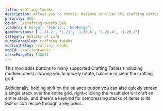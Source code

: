 ```yaml
---
title: Crafting Tweaks
description: Allows you to rotate, balance or clear the crafting matrix by the press of a button, in any (supported) crafting window.
priority: 980
cover: ./crafting-tweaks.png
loaders: ['Forge', 'Fabric', 'NeoForge']
gameVersions: ['1.21.2', '1.21', '1.20.6', '1.20.4', '1.20.1']
category: Quality of Life
curseForgeSlug: crafting-tweaks
modrinthSlug: crafting-tweaks
modId: craftingtweaks
curseForgeId: 233071
---
```


This mod adds buttons to many supported Crafting Tables (including modded ones) allowing you to quickly rotate, balance or clear the crafting grid.

Additionally, holding shift on the balance button you can also quickly spread a single stack over the entire grid, right-clicking the result slot will craft en entire stack, and there's a keybind for compressing stacks of items to its 9x9 or 4x4 recipe through a key press.